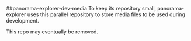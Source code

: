 ##panorama-explorer-dev-media
To keep its repository small, panorama-explorer uses this parallel repository to store media files to be used during development.

This repo may eventually be removed.